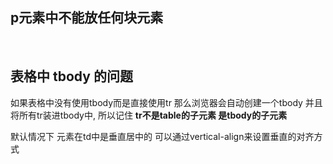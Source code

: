 ## p元素中不能放任何块元素

<br>

## 表格中 tbody 的问题
如果表格中没有使用tbody而是直接使用tr 那么浏览器会自动创建一个tbody 并且将所有tr装进tbody中, 所以记住 **tr不是table的子元素 是tbody的子元素**

默认情况下 元素在td中是垂直居中的 可以通过vertical-align来设置垂直的对齐方式